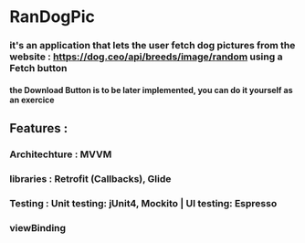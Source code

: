 # RanDogPic 
### it's an application that lets the user fetch dog pictures from the website : https://dog.ceo/api/breeds/image/random using a Fetch button
#### the Download Button is to be later implemented, you can do it yourself as an exercice

## Features :

### Architechture : MVVM
### libraries : Retrofit (Callbacks), Glide
### Testing : Unit testing: jUnit4, Mockito | UI testing: Espresso
### viewBinding
